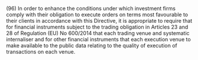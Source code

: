 (96) In order to enhance the conditions under which investment firms comply with their obligation to execute orders on terms most favourable to their clients in accordance with this Directive, it is appropriate to require that for financial instruments subject to the trading obligation in Articles 23 and 28 of Regulation (EU) No 600/2014 that each trading venue and systematic internaliser and for other financial instruments that each execution venue to make available to the public data relating to the quality of execution of transactions on each venue.